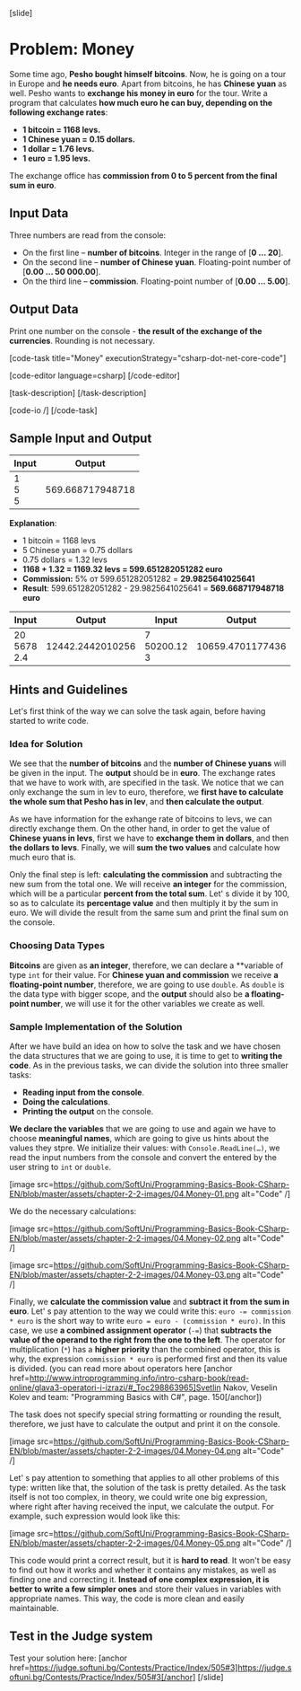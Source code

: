 [slide]
# Problem: Money

Some time ago, **Pesho bought himself bitcoins**. Now, he is going on a tour in Europe and **he needs euro**. Apart from bitcoins, he has **Chinese yuan** as well. Pesho wants to **exchange his money in euro** for the tour. Write a program that calculates **how much euro he can buy, depending on the following exchange rates**:  
- **1 bitcoin = 1168 levs.**
- **1 Chinese yuan = 0.15 dollars.**
- **1 dollar = 1.76 levs.**
- **1 euro = 1.95 levs.**

The exchange office has **commission from 0 to 5 percent from the final sum in euro**.

## Input Data

Three numbers are read from the console:
- On the first line – **number of bitcoins**. Integer in the range of [**0 … 20**].
- On the second line – **number of Chinese yuan**. Floating-point number of [**0.00 … 50 000.00**].
- On the third line – **commission**. Floating-point number of [**0.00 … 5.00**].

## Output Data

Print one number on the console - **the result of the exchange of the currencies**. Rounding is not necessary.

[code-task title="Money" executionStrategy="csharp-dot-net-core-code"]

[code-editor language=csharp]
[/code-editor]

[task-description]
[/task-description]

[code-io /]
[/code-task]

## Sample Input and Output

|   Input   |     Output     |
|-----------|----------------|
|1<br>5<br>5|569.668717948718|

**Explanation**:
- 1 bitcoin = 1168 levs
- 5 Chinese yuan = 0.75 dollars
- 0.75 dollars = 1.32 levs
- **1168 + 1.32 = 1169.32 levs = 599.651282051282 euro**
- **Commission:** 5% от 599.651282051282 = **29.9825641025641**
- **Result**: 599.651282051282 - 29.9825641025641 = **569.668717948718 euro**

|      Input      |     Output     |      Input       |     Output     |
|-----------------|----------------|------------------|----------------|
|20<br>5678<br>2.4|12442.2442010256|7<br>50200.12<br>3|10659.4701177436|

## Hints and Guidelines

Let's first think of the way we can solve the task again, before having started to write code.

### Idea for Solution

We see that the **number of bitcoins** and the **number of Chinese yuans** will be given in the input. The **output** should be in **euro**. The exchange rates that we have to work with, are specified in the task. We notice that we can only exchange the sum in lev to euro, therefore, we **first have to calculate the whole sum that Pesho has in lev**, and **then calculate the output**.

As we have information for the exhange rate of bitcoins to levs, we can directly exchange them. On the other hand, in order to get the value of **Chinese yuans in levs**, first we have to **exchange them in dollars**, and then **the dollars to levs**. Finally, we will **sum the two values** and calculate how much euro that is.

Only the final step is left: **calculating the commission** and subtracting the new sum from the total one. We will receive **an integer** for the commission, which will be a particular **percent from the total sum**. Let' s divide it by 100, so as to calculate its **percentage value** and then multiply it by the sum in euro. We will divide the result from the same sum and print the final sum on the console.

### Choosing Data Types

**Bitcoins** are given as **an integer**, therefore, we can declare a **variable of type `int` for their value. For **Chinese yuan and commission** we receive **a floating-point number**, therefore, we are going to use `double`. As `double` is the data type with bigger scope, and the **output** should also be **a floating-point number**, we will use it for the other variables we create as well.

### Sample Implementation of the Solution

After we have build an idea on how to solve the task and we have chosen the data structures that we are going to use, it is time to get to **writing the code**. As in the previous tasks, we can divide the solution into three smaller tasks:
- **Reading input from the console**.
- **Doing the calculations**.
- **Printing the output** on the console.

**We declare the variables** that we are going to use and again we have to choose **meaningful names**, which are going to give us hints about the values they stpre. We initialize their values: with `Console.ReadLine(…)`, we read the input numbers from the console and convert the entered by the user string to `int` or `double`.

[image src=https://github.com/SoftUni/Programming-Basics-Book-CSharp-EN/blob/master/assets/chapter-2-2-images/04.Money-01.png alt="Code" /]

We do the necessary calculations:

[image src=https://github.com/SoftUni/Programming-Basics-Book-CSharp-EN/blob/master/assets/chapter-2-2-images/04.Money-02.png alt="Code" /]

[image src=https://github.com/SoftUni/Programming-Basics-Book-CSharp-EN/blob/master/assets/chapter-2-2-images/04.Money-03.png alt="Code" /]

Finally, we **calculate the commission value** and **subtract it from the sum in euro**. Let' s pay attention to the way we could write this: `euro -= commission * euro` is the short way to write `euro = euro - (commission * euro)`. In this case, we use **a combined assignment operator** (`-=`) that **subtracts the value of the operand to the right from the one to the left**. The operator for multiplication (`*`) has a **higher priority** than the combined operator, this is why, the expression `commission * euro` is performed first and then its value is divided. (you can read more about operators here [anchor href=http://www.introprogramming.info/intro-csharp-book/read-online/glava3-operatori-i-izrazi/#_Toc298863965]Svetlin Nakov, Veselin Kolev and team: "Programming Basics with C#", page. 150[/anchor])

The task does not specify special string formatting or rounding the result, therefore, we just have to calculate the output and print it on the console.

[image src=https://github.com/SoftUni/Programming-Basics-Book-CSharp-EN/blob/master/assets/chapter-2-2-images/04.Money-04.png alt="Code" /]

Let' s pay attention to something that applies to all other problems of this type: written like that, the solution of the task is pretty detailed. As the task itself is not too complex, in theory, we could write one big expression, where right after having received the input, we calculate the output. For example, such expression would look like this:

[image src=https://github.com/SoftUni/Programming-Basics-Book-CSharp-EN/blob/master/assets/chapter-2-2-images/04.Money-05.png alt="Code" /]

This code would print a correct result, but it is **hard to read**. It won't be easy to find out how it works and whether it contains any mistakes, as well as finding one and correcting it. **Instead of one complex expression, it is better to write a few simpler ones** and store their values in variables with appropriate names. This way, the code is more clean and easily maintainable.  

## Test in the Judge system

Test your solution here: [anchor href=https://judge.softuni.bg/Contests/Practice/Index/505#3]https://judge.softuni.bg/Contests/Practice/Index/505#3[/anchor]
[/slide]
